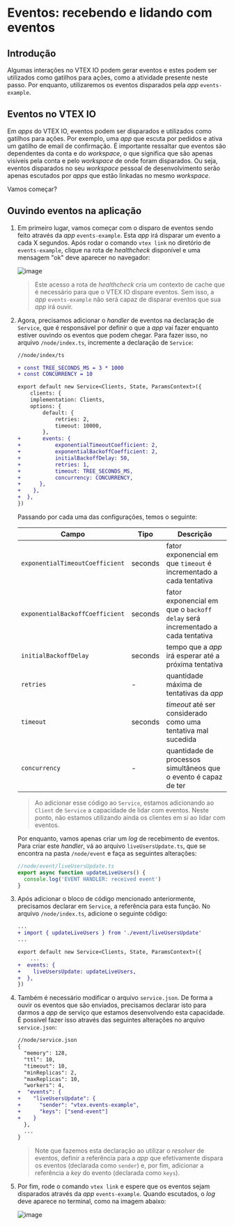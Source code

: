 # Eventos: recebendo e lidando com eventos

## Introdução

Algumas interações no VTEX IO podem gerar eventos e estes podem ser utilizados como gatilhos para ações, como a atividade presente neste passo. Por enquanto, utilizaremos os eventos disparados pela _app_ `events-example`.

## Eventos no VTEX IO

Em _apps_ do VTEX IO, eventos podem ser disparados e utilizados como gatilhos para ações. Por exemplo, uma _app_ que escuta por pedidos e ativa um gatilho de email de confirmação. É importante ressaltar que eventos são dependentes da conta e do _workspace_, o que significa que são apenas visíveis pela conta e pelo _workspace_ de onde foram disparados. Ou seja, eventos disparados no seu _workspace_ pessoal de desenvolvimento serão apenas escutados por _apps_ que estão linkadas no mesmo _workspace_.

Vamos começar?

## Ouvindo eventos na aplicação

1. Em primeiro lugar, vamos começar com o disparo de eventos sendo feito através da _app_ `events-example`. Esta _app_ irá disparar um evento a cada X segundos. Após rodar o comando `vtex link` no diretório de `events-example`, clique na rota de _healthcheck_ disponível e uma mensagem "ok" deve aparecer no navegador:

   ![image](https://user-images.githubusercontent.com/43679629/83802091-8c69f380-a680-11ea-82af-a438fb73f40b.png)

   > Este acesso a rota de _healthcheck_ cria um contexto de cache que é necessário para que o VTEX IO dispare eventos. Sem isso, a _app_ `events-example` não será capaz de disparar eventos que sua _app_ irá ouvir.

2. Agora, precisamos adicionar o _handler_ de eventos na declaração de `Service`, que é responsável por definir o que a _app_ vai fazer enquanto estiver ouvindo os eventos que podem chegar. Para fazer isso, no arquivo `/node/index.ts`, incremente a declaração de `Service`:

   ```diff
   //node/index/ts

   + const TREE_SECONDS_MS = 3 * 1000
   + const CONCURRENCY = 10

   export default new Service<Clients, State, ParamsContext>({
       clients: {
       implementation: Clients,
       options: {
           default: {
               retries: 2,
               timeout: 10000,
           },
   +       events: {
   +           exponentialTimeoutCoefficient: 2,
   +           exponentialBackoffCoefficient: 2,
   +           initialBackoffDelay: 50,
   +           retries: 1,
   +           timeout: TREE_SECONDS_MS,
   +           concurrency: CONCURRENCY,
   +      },
   +    },
   +  },
   })
   ```

   Passando por cada uma das configurações, temos o seguinte:

   | Campo                           | Tipo    | Descrição                                                                     |
   | ------------------------------- | ------- | ----------------------------------------------------------------------------- |
   | `exponentialTimeoutCoefficient` | seconds | fator exponencial em que `timeout` é incrementado a cada tentativa            |
   | `exponentialBackoffCoefficient` | seconds | fator exponencial em que o `backoff delay` será incrementado a cada tentativa |
   | `initialBackoffDelay`           | seconds | tempo que a _app_ irá esperar até a próxima tentativa                         |
   | `retries`                       | -       | quantidade máxima de tentativas da _app_                                      |
   | `timeout`                       | seconds | _timeout_ até ser considerado como uma tentativa mal sucedida                 |
   | `concurrency`                   | -       | quantidade de processos simultâneos que o evento é capaz de ter               |

   > Ao adicionar esse código ao `Service`, estamos adicionando ao `Client` de `Service` a capacidade de lidar com eventos. Neste ponto, não estamos utilizando ainda os clientes em si ao lidar com eventos.

   Por enquanto, vamos apenas criar um _log_ de recebimento de eventos. Para criar este _handler_, vá ao arquivo `liveUsersUpdate.ts`, que se encontra na pasta `/node/event` e faça as seguintes alterações:

   ```ts
   //node/event/liveUsersUpdate.ts
   export async function updateLiveUsers() {
     console.log('EVENT HANDLER: received event')
   }
   ```

3. Após adicionar o bloco de código mencionado anteriormente, precisamos declarar em `Service`, a referência para esta função. No arquivo `/node/index.ts`, adicione o seguinte código:

   ```diff
   ...
   + import { updateLiveUsers } from './event/liveUsersUpdate'
   ...

   export default new Service<Clients, State, ParamsContext>({
       ...
   +  events: {
   +    liveUsersUpdate: updateLiveUsers,
   +  },
   })

   ```

4. Também é necessário modificar o arquivo `service.json`. De forma a ouvir os eventos que são enviados, precisamos declarar isto para darmos a _app_ de serviço que estamos desenvolvendo esta capacidade. É possível fazer isso através das seguintes alterações no arquivo `service.json`:

   ```diff
   //node/service.json
   {
     "memory": 128,
     "ttl": 10,
     "timeout": 10,
     "minReplicas": 2,
     "maxReplicas": 10,
     "workers": 4,
   +  "events": {
   +    "liveUsersUpdate": {
   +      "sender": "vtex.events-example",
   +      "keys": ["send-event"]
   +    }
     },
     ...
   }
   ```

   > Note que fazemos esta declaração ao utilizar o _resolver_ de eventos, definir a referência para a _app_ que efetivamente dispara os eventos (declarada como `sender`) e, por fim, adicionar a referência a _key_ do evento (declarada como `keys`).

5. Por fim, rode o comando `vtex link` e espere que os eventos sejam disparados através da _app_ `events-example`. Quando escutados, o _log_ deve aparece no terminal, como na imagem abaixo:

   ![image](https://user-images.githubusercontent.com/43679629/83823425-5f323b00-a6aa-11ea-816a-68525e5800d7.png)
